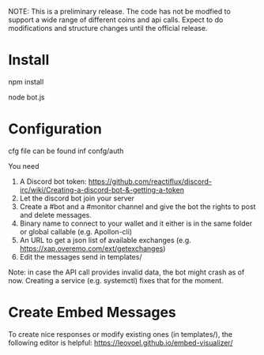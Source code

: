 NOTE: This is a preliminary release. The code has not be modfied to support a wide range of different coins and api calls. Expect to do modifications and structure changes until the official release.


# Install

npm install

node bot.js

# Configuration
cfg file can be found inf confg/auth

You need 
1. A Discord bot token: https://github.com/reactiflux/discord-irc/wiki/Creating-a-discord-bot-&-getting-a-token
2. Let the discord bot join your server
3. Create a #bot and a #monitor channel and give the bot the rights to post and delete messages.
4. Binary name to connect to your wallet and it either is in the same folder or global callable (e.g. Apollon-cli)
5. An URL to get a json list of available exchanges (e.g. https://xap.overemo.com/ext/getexchanges)
6. Edit the messages send in templates/

Note: in case the API call provides invalid data, the bot might crash as of now. Creating a service (e.g. systemctl) fixes that for the moment.

# Create Embed Messages
To create nice responses or modify existing ones (in templates/), the following editor is helpful:
https://leovoel.github.io/embed-visualizer/



